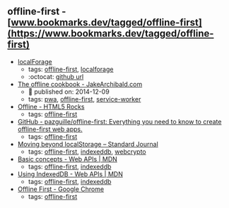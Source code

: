 offline-first - [www.bookmarks.dev/tagged/offline-first](https://www.bookmarks.dev/tagged/offline-first)
---
* [localForage](https://localforage.github.io/localForage/)
    * tags: [offline-first](../tagged/offline-first.md), [localforage](../tagged/localforage.md)
    * :octocat: [github url](https://github.com/localForage/localForage)
* [The offline cookbook - JakeArchibald.com](https://jakearchibald.com/2014/offline-cookbook/)
    * :calendar: published on: 2014-12-09
    * tags: [pwa](../tagged/pwa.md), [offline-first](../tagged/offline-first.md), [service-worker](../tagged/service-worker.md)
* [Offline - HTML5 Rocks](https://www.html5rocks.com/en/features/offline)
    * tags: [offline-first](../tagged/offline-first.md)
* [GitHub - pazguille/offline-first: Everything you need to know to create offline-first web apps.](https://github.com/pazguille/offline-first)
    * tags: [offline-first](../tagged/offline-first.md)
* [Moving beyond localStorage – Standard Journal](https://journal.standardnotes.org/moving-beyond-localstorage-991e3695be15)
    * tags: [offline-first](../tagged/offline-first.md), [indexeddb](../tagged/indexeddb.md), [webcrypto](../tagged/webcrypto.md)
* [Basic concepts - Web APIs | MDN](https://developer.mozilla.org/en-US/docs/Web/API/IndexedDB_API/Basic_Concepts_Behind_IndexedDB)
    * tags: [offline-first](../tagged/offline-first.md), [indexeddb](../tagged/indexeddb.md)
* [Using IndexedDB - Web APIs | MDN](https://developer.mozilla.org/en-US/docs/Web/API/IndexedDB_API/Using_IndexedDB)
    * tags: [offline-first](../tagged/offline-first.md), [indexeddb](../tagged/indexeddb.md)
* [Offline First - Google Chrome](https://developer.chrome.com/apps/offline_apps)
    * tags: [offline-first](../tagged/offline-first.md)
